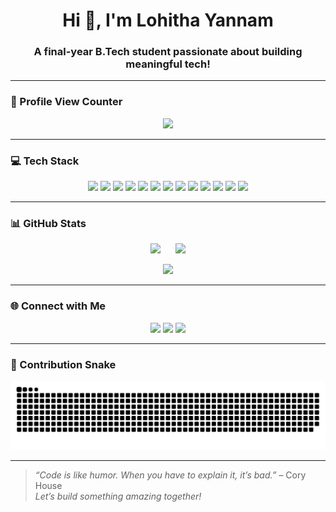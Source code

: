 <h1 align="center">Hi 👋, I'm Lohitha Yannam</h1>
<h3 align="center">A final-year B.Tech student passionate about building meaningful tech!</h3>

---

### 🧮 Profile View Counter

<p align="center">
<img src="https://count.getloli.com/get/@LohithaYannam?theme=rule34" />
</p>

---

### 💻 Tech Stack

<p align="center">
  <img src="https://img.shields.io/badge/python-3670A0?style=for-the-badge&logo=python&logoColor=ffdd54"/>
  <img src="https://img.shields.io/badge/java-%23ED8B00.svg?style=for-the-badge&logo=openjdk&logoColor=white"/>
  <img src="https://img.shields.io/badge/html5-%23E34F26.svg?style=for-the-badge&logo=html5&logoColor=white"/>
  <img src="https://img.shields.io/badge/css3-%231572B6.svg?style=for-the-badge&logo=css3&logoColor=white"/>
  <img src="https://img.shields.io/badge/javascript-%23323330.svg?style=for-the-badge&logo=javascript&logoColor=%23F7DF1E"/>
  <img src="https://img.shields.io/badge/django-%23092E20.svg?style=for-the-badge&logo=django&logoColor=white"/>
  <img src="https://img.shields.io/badge/mysql-4479A1.svg?style=for-the-badge&logo=mysql&logoColor=white"/>
  <img src="https://img.shields.io/badge/MongoDB-%234ea94b.svg?style=for-the-badge&logo=mongodb&logoColor=white"/>
  <img src="https://img.shields.io/badge/pandas-%23150458.svg?style=for-the-badge&logo=pandas&logoColor=white"/>
  <img src="https://img.shields.io/badge/numpy-%23013243.svg?style=for-the-badge&logo=numpy&logoColor=white"/>
  <img src="https://img.shields.io/badge/Matplotlib-%23ffffff.svg?style=for-the-badge&logo=Matplotlib&logoColor=black"/>
  <img src="https://img.shields.io/badge/power_bi-F2C811?style=for-the-badge&logo=powerbi&logoColor=black"/>
  <img src="https://img.shields.io/badge/adobe-%23FF0000.svg?style=for-the-badge&logo=adobe&logoColor=white"/>
</p>

---

### 📊 GitHub Stats

<p align="center">
  <img src="https://github-readme-stats.vercel.app/api?username=LohithaYannam&theme=dark&hide_border=false&include_all_commits=true&count_private=false" width="390"/>
  &nbsp;&nbsp;&nbsp;&nbsp;
  <img src="https://nirzak-streak-stats.vercel.app/?user=LohithaYannam&theme=dark&hide_border=false" width="390"/>
</p>

<p align="center">
  <img src="https://github-readme-stats.vercel.app/api/top-langs/?username=LohithaYannam&theme=dark&hide_border=false&include_all_commits=true&count_private=false&layout=compact" width="300"/>
</p>

---

### 🌐 Connect with Me

<p align="center">
  <a href="www.linkedin.com/in/yannam-lohitha-18854626a" target="_blank"><img src="https://img.shields.io/badge/LinkedIn-%230077B5.svg?style=for-the-badge&logo=linkedin&logoColor=white" /></a>
  <a href="mailto:lohithayannam@gmail.com"><img src="https://img.shields.io/badge/Gmail-D14836?style=for-the-badge&logo=gmail&logoColor=white" /></a>
  <a href="https://github.com/LohithaYannam" target="_blank"><img src="https://img.shields.io/badge/GitHub-%2312100E.svg?style=for-the-badge&logo=github&logoColor=white" /></a>
</p>

---

### 🐍 Contribution Snake

<p align="center">
  <img src="https://raw.githubusercontent.com/Platane/snk/output/github-contribution-grid-snake.svg" alt="snake" />
</p>

---

> _“Code is like humor. When you have to explain it, it’s bad.”_ – Cory House  
> _Let’s build something amazing together!_

<!-- Created with ❤️ using GPRM ( https://gprm.itsvg.in ) -->










